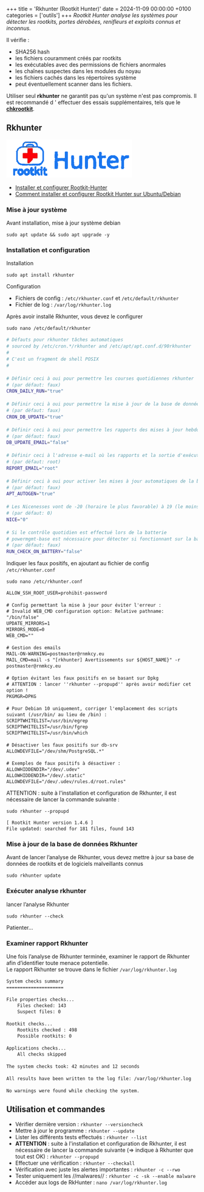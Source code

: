 +++
title = 'Rkhunter (Rootkit Hunter)'
date = 2024-11-09 00:00:00 +0100
categories = ['outils']
+++
*Rootkit Hunter analyse les systèmes pour détecter les rootkits, portes dérobées, renifleurs et exploits connus et inconnus.*

Il vérifie :

* SHA256 hash 
* les fichiers couramment créés par rootkits
* les exécutables avec des permissions de fichiers anormales
* les chaînes suspectes dans les modules du noyau
* les fichiers cachés dans les répertoires système
* peut éventuellement scanner dans les fichiers.

Utiliser seul **rkhunter** ne garantit pas qu'un système n'est pas compromis. Il est recommandé d ' effectuer des essais supplémentaires, tels que le **[chkrootkit](https://linuxcapable.com/how-to-install-chkrootkit-on-ubuntu-linux/ 'How to Install Chkrootkit on Ubuntu 24.04, 22.04, or 20.04')**.

## Rkhunter

![](rkhunter01.png)

* [Installer et configurer Rootkit-Hunter](https://wiki-sinp.cbn-alpin.fr/serveurs/installation/rkhunter)
* [Comment installer et configurer Rootkit Hunter sur Ubuntu/Debian](https://www.webhi.com/how-to/fr/comment-installer-et-configurer-rootkit-hunter-sur-ubuntu-debian/)

### Mise à jour système

Avant installation, mise à jour système debian

    sudo apt update && sudo apt upgrade -y

### Installation et configuration

Installation

    sudo apt install rkhunter

Configuration  


* Fichiers de config : `/etc/rkhunter.conf` et `/etc/default/rkhunter`
* Fichier de log : `/var/log/rkhunter.log`


Après avoir installé Rkhunter, vous devez le configurer 

    sudo nano /etc/default/rkhunter

```bash
# Défauts pour rkhunter tâches automatiques
# sourced by /etc/cron.*/rkhunter and /etc/apt/apt.conf.d/90rkhunter
#
# C'est un fragment de shell POSIX
#

# Définir ceci à oui pour permettre les courses quotidiennes rkhunter
# (par défaut: faux)
CRON_DAILY_RUN="true"

# Définir ceci à oui pour permettre la mise à jour de la base de données hebdomadaire rkhunter
# (par défaut: faux)
CRON_DB_UPDATE="true"

# Définir ceci à oui pour permettre les rapports des mises à jour hebdomadaires de la base de données
# (par défaut: faux)
DB_UPDATE_EMAIL="false"

# Définir ceci à l'adresse e-mail où les rapports et la sortie d'exécution doivent être envoyés
# (par défaut: root)
REPORT_EMAIL="root"

# Définir ceci à oui pour activer les mises à jour automatiques de la base de données
# (par défaut: faux)
APT_AUTOGEN="true"

# Les Nicenesses vont de -20 (horaire le plus favorable) à 19 (le moins favorable)
# (par défaut: 0)
NICE="0"

# Si le contrôle quotidien est effectué lors de la batterie
# powermgmt-base est nécessaire pour détecter si fonctionnant sur la batterie ou sur la puissance AC
# (par défaut: faux)
RUN_CHECK_ON_BATTERY="false"
```

Indiquer les faux positifs, en ajoutant au fichier de config `/etc/rkhunter.conf`

    sudo nano /etc/rkhunter.conf

```
ALLOW_SSH_ROOT_USER=prohibit-password
 
# Config permettant la mise à jour pour éviter l'erreur :
# Invalid WEB_CMD configuration option: Relative pathname: "/bin/false"
UPDATE_MIRRORS=1
MIRRORS_MODE=0
WEB_CMD=""
 
# Gestion des emails
MAIL-ON-WARNING=postmaster@rnmkcy.eu
MAIL_CMD=mail -s "[rkhunter] Avertissements sur ${HOST_NAME}" -r postmaster@rnmkcy.eu
 
# Option évitant les faux positifs en se basant sur Dpkg
# ATTENTION : lancer ''rkhunter --propupd'' après avoir modifier cet option !
PKGMGR=DPKG
 
# Pour Debian 10 uniquement, corriger l'emplacement des scripts suivant (/usr/bin/ au lieu de /bin) :
SCRIPTWHITELIST=/usr/bin/egrep
SCRIPTWHITELIST=/usr/bin/fgrep
SCRIPTWHITELIST=/usr/bin/which
 
# Désactiver les faux positifs sur db-srv
ALLOWDEVFILE="/dev/shm/PostgreSQL.*"
 
# Exemples de faux positifs à désactiver :
ALLOWHIDDENDIR="/dev/.udev"
ALLOWHIDDENDIR="/dev/.static"
ALLOWDEVFILE="/dev/.udev/rules.d/root.rules"
```

ATTENTION : suite à l'installation et configuration de Rkhunter, il est nécessaire de lancer la commande suivante : 

    sudo rkhunter --propupd

```
[ Rootkit Hunter version 1.4.6 ]
File updated: searched for 181 files, found 143
```

### Mise à jour de la base de données Rkhunter

Avant de lancer l’analyse de Rkhunter, vous devez mettre à jour sa base de données de rootkits et de logiciels malveillants connus

    sudo rkhunter update

### Exécuter analyse rkhunter

lancer l’analyse Rkhunter

    sudo rkhunter --check

Patienter...

### Examiner rapport Rkhunter

Une fois l’analyse de Rkhunter terminée, examiner le rapport de Rkhunter afin d’identifier toute menace potentielle.   
Le rapport Rkhunter se trouve dans le fichier  `/var/log/rkhunter.log`  

```
System checks summary
=====================

File properties checks...
    Files checked: 143
    Suspect files: 0

Rootkit checks...
    Rootkits checked : 498
    Possible rootkits: 0

Applications checks...
    All checks skipped

The system checks took: 42 minutes and 12 seconds

All results have been written to the log file: /var/log/rkhunter.log

No warnings were found while checking the system.

```

## Utilisation et commandes

* Vérifier dernière version : `rkhunter --versioncheck`
* Mettre à jour le programme : `rkhunter --update`
* Lister les différents tests effectués : `rkhunter --list`
* **ATTENTION** : suite à l'installation et configuration de Rkhunter, il est nécessaire de lancer la commande suivante (=> indique à Rkhunter que tout est OK) : `rkhunter --propupd`
* Effectuer une vérification : `rkhunter --checkall`
* Vérification avec juste les alertes importantes : `rkhunter -c --rwo`
* Tester uniquement les //malwares// : `rkhunter -c -sk --enable malware`
* Accéder aux logs de RkHunter : `nano /var/log/rkhunter.log`

